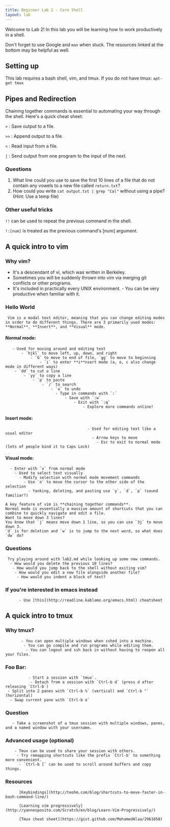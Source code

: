 ```yaml
---
title: Beginner Lab 2 - Core Shell
layout: lab
---
```


Welcome to Lab 2! In this lab you will be learning how to work productively in a shell.

Don't forget to use Google and `man` when stuck. The resources linked at the bottom may be helpful as well.


## Setting up
This lab requires a bash shell, vim, and tmux.
If you do not have tmux: `apt-get tmux`

## Pipes and Redirection
Chaining together commands is essential to automating your way through the shell. Here's a quick cheat sheet:

`>` : Save output to a file.

`>>` : Append output to a file.

`<` : Read input from a file.

`|` : Send output from one program to the input of the next.

### Questions
1. What line could you use to save the first 10 lines of a file that do not contain any vowels to a new file called `return.txt`? 
2. How could you write `cat output.txt | grep "Cal"` without using a pipe? (Hint: Use a temp file)

### Other useful tricks
`!!` can be used to repeat the previous command in the shell.

`!:[num]` is treated as the previous command's [num] argument. 

## A quick intro to vim
### Why vim?
 - It's a descendant of vi, which was written in Berkeley.
  - Sometimes you will be suddenly thrown into vim via merging git conflicts or other programs.
   - It's included in practically every UNIX environment.
    - You can be very productive when familiar with it.

### Hello World
     Vim is a modal text editor, meaning that you can change editing modes in order to do different things. There are 3 primarily used modes: **Normal**, **Insert**, and **Visual** mode.
#### Normal mode:
       - Used for moving around and editing text
           - `hjkl` to move left, up, down, and right
               - `G` to move to end of file, `gg` to move to beginning
                   - `i` to enter **i**nsert mode (a, o, c also change mode in different ways)
        - `dd` to cut a line
            - `yy` to copy a line
                - `p` to paste
                    - `/` to search
                        - `u` to undo
                          - Type in commands with `:`
                              - Save with `:w`
                                  - Exit with `:q`
                                      - Explore more commands online!

#### Insert mode:
                                        - Used for editing text like a usual editor
                                          - Arrow keys to move
                                            - Esc to exit to normal mode (lots of people bind it to Caps Lock)

#### Visual mode:
      - Enter with `v` from normal mode
        - Used to select text visually
          - Modify selection with normal mode movement commands
            - Use `o` to move the cursor to the other side of the selection
              - Yanking, deleting, and pasting use `y`, `d`, `p` (sound familiar?)

    A key feature of vim is **chaining together commands**.
    Normal mode is essentially a massive amount of shortcuts that you can combine to quickly navigate and edit a file.
    Want to move down 3 lines?
    You know that `j` means move down 1 line, so you can use `3j` to move down 3.
    `d` is for deletion and `w` is to jump to the next word, so what does `dw` do?

### Questions
     Try playing around with lab2.md while looking up some new commands.
      - How would you delete the previous 10 lines?
       - How would you jump back to the shell without exiting vim?
        - How would you edit a new file alongside another file?
         - How would you indent a block of text?

### If you're interested in emacs instead
          - Use [this](http://readline.kablamo.org/emacs.html) cheatsheet

## A quick intro to tmux
### Why tmux?
           - You can open multiple windows when sshed into a machine.
            - You can go compile and run programs while editing them.
             - You can logout and ssh back in without having to reopen all your files.

### Foo Bar:
              - Start a session with `tmux`.
               - Detach from a session with `Ctrl-b d` (press d after releasing `Ctrl-b`)
     - Split into 2 panes with `Ctrl-b %` (vertical) and `Ctrl-b "` (horizontal)
      - Swap current pane with `Ctrl-b o`

### Question
       - Take a screenshot of a tmux session with multiple windows, panes, and a named window with your username. 

### Advanced usage (optional)
        - Tmux can be used to share your session with others.
         - Try remapping shortcuts like the prefix `Ctrl-b` to something more convenient.
          - `Ctrl-b [` can be used to scroll around buffers and copy things.



### Resources
          [Keybindings](http://teohm.com/blog/shortcuts-to-move-faster-in-bash-command-line/)

          [Learning vim progressively](http://yannesposito.com/Scratch/en/blog/Learn-Vim-Progressively/)

          [Tmux cheat sheet](https://gist.github.com/MohamedAlaa/2961058)
